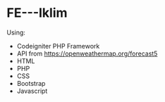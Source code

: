# FE---Iklim

Using:
  - Codeigniter PHP Framework
  - API from https://openweathermap.org/forecast5
  - HTML
  - PHP
  - CSS
  - Bootstrap
  - Javascript
